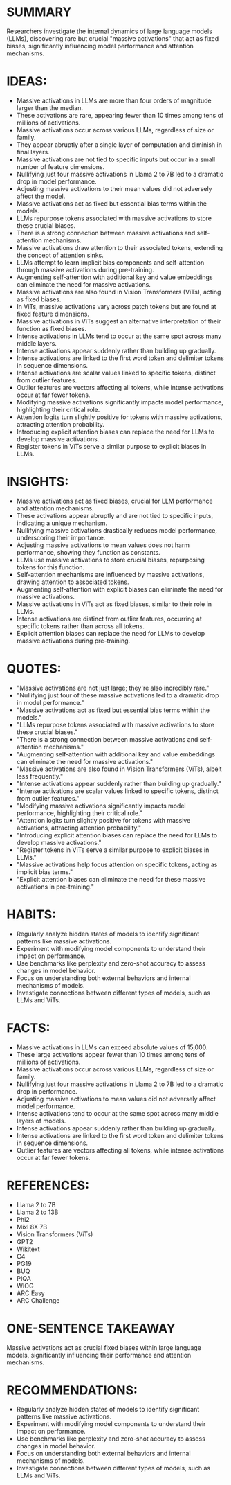 # SUMMARY
Researchers investigate the internal dynamics of large language models (LLMs), discovering rare but crucial "massive activations" that act as fixed biases, significantly influencing model performance and attention mechanisms.

# IDEAS:
- Massive activations in LLMs are more than four orders of magnitude larger than the median.
- These activations are rare, appearing fewer than 10 times among tens of millions of activations.
- Massive activations occur across various LLMs, regardless of size or family.
- They appear abruptly after a single layer of computation and diminish in final layers.
- Massive activations are not tied to specific inputs but occur in a small number of feature dimensions.
- Nullifying just four massive activations in Llama 2 to 7B led to a dramatic drop in model performance.
- Adjusting massive activations to their mean values did not adversely affect the model.
- Massive activations act as fixed but essential bias terms within the models.
- LLMs repurpose tokens associated with massive activations to store these crucial biases.
- There is a strong connection between massive activations and self-attention mechanisms.
- Massive activations draw attention to their associated tokens, extending the concept of attention sinks.
- LLMs attempt to learn implicit bias components and self-attention through massive activations during pre-training.
- Augmenting self-attention with additional key and value embeddings can eliminate the need for massive activations.
- Massive activations are also found in Vision Transformers (ViTs), acting as fixed biases.
- In ViTs, massive activations vary across patch tokens but are found at fixed feature dimensions.
- Massive activations in ViTs suggest an alternative interpretation of their function as fixed biases.
- Intense activations in LLMs tend to occur at the same spot across many middle layers.
- Intense activations appear suddenly rather than building up gradually.
- Intense activations are linked to the first word token and delimiter tokens in sequence dimensions.
- Intense activations are scalar values linked to specific tokens, distinct from outlier features.
- Outlier features are vectors affecting all tokens, while intense activations occur at far fewer tokens.
- Modifying massive activations significantly impacts model performance, highlighting their critical role.
- Attention logits turn slightly positive for tokens with massive activations, attracting attention probability.
- Introducing explicit attention biases can replace the need for LLMs to develop massive activations.
- Register tokens in ViTs serve a similar purpose to explicit biases in LLMs.

# INSIGHTS:
- Massive activations act as fixed biases, crucial for LLM performance and attention mechanisms.
- These activations appear abruptly and are not tied to specific inputs, indicating a unique mechanism.
- Nullifying massive activations drastically reduces model performance, underscoring their importance.
- Adjusting massive activations to mean values does not harm performance, showing they function as constants.
- LLMs use massive activations to store crucial biases, repurposing tokens for this function.
- Self-attention mechanisms are influenced by massive activations, drawing attention to associated tokens.
- Augmenting self-attention with explicit biases can eliminate the need for massive activations.
- Massive activations in ViTs act as fixed biases, similar to their role in LLMs.
- Intense activations are distinct from outlier features, occurring at specific tokens rather than across all tokens.
- Explicit attention biases can replace the need for LLMs to develop massive activations during pre-training.

# QUOTES:
- "Massive activations are not just large; they're also incredibly rare."
- "Nullifying just four of these massive activations led to a dramatic drop in model performance."
- "Massive activations act as fixed but essential bias terms within the models."
- "LLMs repurpose tokens associated with massive activations to store these crucial biases."
- "There is a strong connection between massive activations and self-attention mechanisms."
- "Augmenting self-attention with additional key and value embeddings can eliminate the need for massive activations."
- "Massive activations are also found in Vision Transformers (ViTs), albeit less frequently."
- "Intense activations appear suddenly rather than building up gradually."
- "Intense activations are scalar values linked to specific tokens, distinct from outlier features."
- "Modifying massive activations significantly impacts model performance, highlighting their critical role."
- "Attention logits turn slightly positive for tokens with massive activations, attracting attention probability."
- "Introducing explicit attention biases can replace the need for LLMs to develop massive activations."
- "Register tokens in ViTs serve a similar purpose to explicit biases in LLMs."
- "Massive activations help focus attention on specific tokens, acting as implicit bias terms."
- "Explicit attention biases can eliminate the need for these massive activations in pre-training."

# HABITS:
- Regularly analyze hidden states of models to identify significant patterns like massive activations.
- Experiment with modifying model components to understand their impact on performance.
- Use benchmarks like perplexity and zero-shot accuracy to assess changes in model behavior.
- Focus on understanding both external behaviors and internal mechanisms of models.
- Investigate connections between different types of models, such as LLMs and ViTs.

# FACTS:
- Massive activations in LLMs can exceed absolute values of 15,000.
- These large activations appear fewer than 10 times among tens of millions of activations.
- Massive activations occur across various LLMs, regardless of size or family.
- Nullifying just four massive activations in Llama 2 to 7B led to a dramatic drop in performance.
- Adjusting massive activations to mean values did not adversely affect model performance.
- Intense activations tend to occur at the same spot across many middle layers of models.
- Intense activations appear suddenly rather than building up gradually.
- Intense activations are linked to the first word token and delimiter tokens in sequence dimensions.
- Outlier features are vectors affecting all tokens, while intense activations occur at far fewer tokens.

# REFERENCES:
- Llama 2 to 7B
- Llama 2 to 13B
- Phi2
- Mixl 8X 7B
- Vision Transformers (ViTs)
- GPT2
- Wikitext
- C4
- PG19
- BUQ
- PIQA
- WIOG
- ARC Easy
- ARC Challenge

# ONE-SENTENCE TAKEAWAY
Massive activations act as crucial fixed biases within large language models, significantly influencing their performance and attention mechanisms.

# RECOMMENDATIONS:
- Regularly analyze hidden states of models to identify significant patterns like massive activations.
- Experiment with modifying model components to understand their impact on performance.
- Use benchmarks like perplexity and zero-shot accuracy to assess changes in model behavior.
- Focus on understanding both external behaviors and internal mechanisms of models.
- Investigate connections between different types of models, such as LLMs and ViTs.
